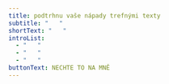 ```yaml
---
title: podtrhnu vaše nápady trefnými texty
subtitle: "   "
shortText: "   "
introList:
  - "   "
  - "   "
  - "   "
buttonText: NECHTE TO NA MNĚ
---
```

